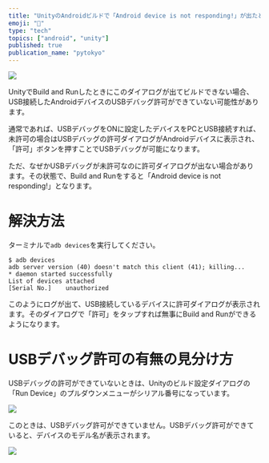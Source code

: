 ```yaml
---
title: "UnityのAndroidビルドで「Android device is not responding!」が出たときの対処"
emoji: "🔨"
type: "tech"
topics: ["android", "unity"]
published: true
publication_name: "pytokyo"
---
```


![](https://storage.googleapis.com/zenn-user-upload/0vn3lhvat9gs7hxbm1mqs4e8t0ql)

UnityでBuild and Runしたときにこのダイアログが出てビルドできない場合、USB接続したAndroidデバイスのUSBデバッグ許可ができていない可能性があります。

通常であれば、USBデバッグをONに設定したデバイスをPCとUSB接続すれば、未許可の場合はUSBデバッグの許可ダイアログがAndroidデバイスに表示され、「許可」ボタンを押すことでUSBデバッグが可能になります。

ただ、なぜかUSBデバッグが未許可なのに許可ダイアログが出ない場合があります。その状態で、Build and Runをすると「Android device is not responding!」となります。

# 解決方法

ターミナルで`adb devices`を実行してください。

```
$ adb devices
adb server version (40) doesn't match this client (41); killing...
* daemon started successfully
List of devices attached
[Serial No.]	unauthorized
```

このようにログが出て、USB接続しているデバイスに許可ダイアログが表示されます。そのダイアログで「許可」をタップすれば無事にBuild and Runができるようになります。

# USBデバッグ許可の有無の見分け方

USBデバッグの許可ができていないときは、Unityのビルド設定ダイアログの「Run Device」のプルダウンメニューがシリアル番号になっています。

![](https://storage.googleapis.com/zenn-user-upload/8s49jaoptnu19z3u8mc6ozran1sl)

このときは、USBデバッグ許可ができていません。USBデバッグ許可ができていると、デバイスのモデル名が表示されます。

![](https://storage.googleapis.com/zenn-user-upload/iu5ivuvp4thvvw8coe6aaaokxdqd)

